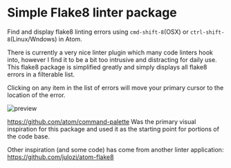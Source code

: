 # Simple Flake8 linter package

Find and display flake8 linting errors using `cmd-shift-8`(OSX) or
`ctrl-shift-8`(Linux/Wndows) in Atom.

There is currently a very nice linter plugin which many code linters hook into,
however I find it to be a bit too intrusive and distracting for daily use. This
flake8 package is simplified greatly and simply displays all flake8 errors in a
filterable list.

Clicking on any item in the list of errors will move your primary cursor to the
location of the error.

![preview](https://raw.github.com/induane/simple-flake8/master/preview.png)

https://github.com/atom/command-palette Was the primary visual inspiration for
this package and used it as the starting point for portions of the code base.

Other inspiration (and some code) has come from another linter application:
https://github.com/julozi/atom-flake8
